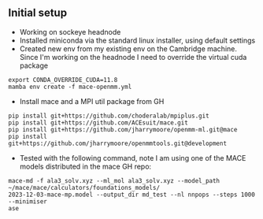 ## Initial setup

- Working on sockeye headnode
- Installed miniconda via the standard linux installer, using default settings
- Created new env from my existing env on the Cambridge machine. Since I'm working on the headnode I need to override the virtual cuda package
```
export CONDA_OVERRIDE_CUDA=11.8
mamba env create -f mace-openmm.yml

```

- Install mace and a MPI util package from GH
```
pip install git+https://github.com/choderalab/mpiplus.git
pip install git+https://github.com/ACEsuit/mace.git
pip install git+https://github.com/jharrymoore/openmm-ml.git@mace
pip install git+https://github.com/jharrymoore/openmmtools.git@development
```

- Tested with the following command, note I am using one of the MACE models distributed in the mace GH repo:
```
mace-md -f ala3_solv.xyz --ml_mol ala3_solv.xyz --model_path ~/mace/mace/calculators/foundations_models/
2023-12-03-mace-mp.model --output_dir md_test --nl nnpops --steps 1000 --minimiser 
ase
```



